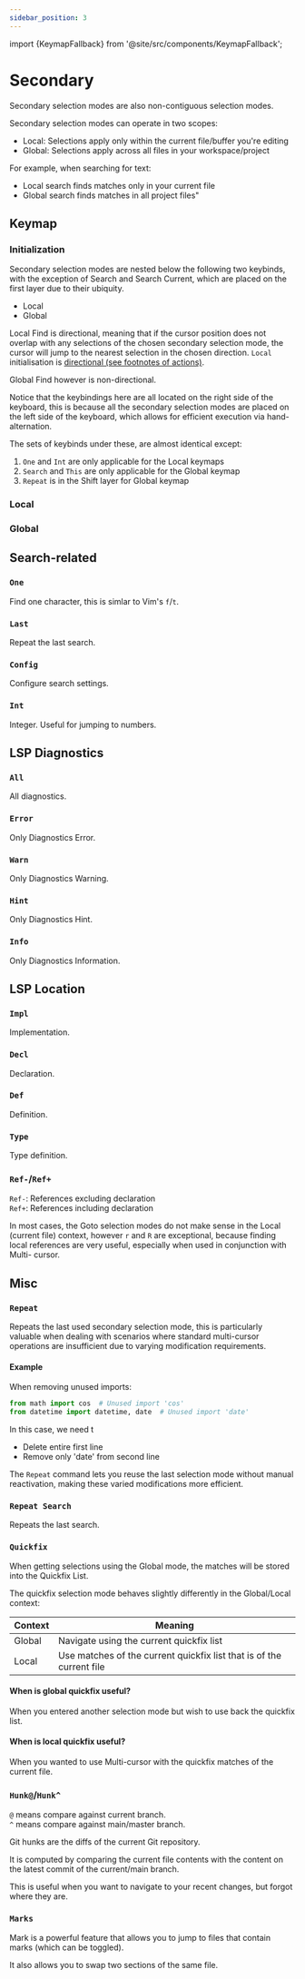 ```yaml
---
sidebar_position: 3
---
```


import {KeymapFallback} from '@site/src/components/KeymapFallback';

# Secondary

Secondary selection modes are also non-contiguous selection modes.

Secondary selection modes can operate in two scopes:

- Local: Selections apply only within the current file/buffer you're editing
- Global: Selections apply across all files in your workspace/project

For example, when searching for text:

- Local search finds matches only in your current file
- Global search finds matches in all project files"

## Keymap

<KeymapFallback filename="Secondary Selection Modes Init"/>

### Initialization

Secondary selection modes are nested below the following two keybinds,
with the exception of Search and Search Current, which are placed on the
first layer due to their ubiquity.

- Local
- Global

Local Find is directional, meaning that if the cursor position does not overlap
with any selections of the chosen secondary selection mode, the cursor will
jump to the nearest selection in the chosen direction. `Local` initialisation
is [directional (see footnotes of actions)](../../actions/index.md#user-content-fn-directionality).

Global Find however is non-directional.

Notice that the keybindings here are all located on the right side of the keyboard,
this is because all the secondary selection modes are placed on the left side of the
keyboard, which allows for efficient execution via hand-alternation.

The sets of keybinds under these, are almost identical except:

1. `One` and `Int` are only applicable for the Local keymaps
2. `Search` and `This` are only applicable for the Global keymap
3. `Repeat` is in the Shift layer for Global keymap

### Local

<KeymapFallback filename="Secondary Selection Modes (Local)"/>

### Global

<KeymapFallback filename="Secondary Selection Modes (Global)"/>

## Search-related

### `One`

Find one character, this is simlar to Vim's `f`/`t`.

### `Last`

Repeat the last search.

### `Config`

Configure search settings.

### `Int`

Integer. Useful for jumping to numbers.

## LSP Diagnostics

### `All`

All diagnostics.

### `Error`

Only Diagnostics Error.

### `Warn`

Only Diagnostics Warning.

### `Hint`

Only Diagnostics Hint.

### `Info`

Only Diagnostics Information.

## LSP Location

### `Impl`

Implementation.

### `Decl`

Declaration.

### `Def`

Definition.

### `Type`

Type definition.

### `Ref-`/`Ref+`

`Ref-`: References excluding declaration  
`Ref+`: References including declaration

In most cases, the Goto selection modes do not make sense in the Local (current
file) context, however `r` and `R` are exceptional, because finding local
references are very useful, especially when used in conjunction with Multi-
cursor.

## Misc

### `Repeat`

Repeats the last used secondary selection mode, this is particularly valuable when dealing with scenarios where standard multi-cursor operations are insufficient due to varying modification requirements.

#### Example

When removing unused imports:

```python
from math import cos  # Unused import 'cos'
from datetime import datetime, date  # Unused import 'date'
```

In this case, we need t

- Delete entire first line
- Remove only 'date' from second line

The `Repeat` command lets you reuse the last selection mode without manual reactivation, making these varied modifications more efficient.

### `Repeat Search`

Repeats the last search.

### `Quickfix`

When getting selections using the Global mode, the matches will be stored into
the Quickfix List.

The quickfix selection mode behaves slightly differently in the Global/Local context:

| Context | Meaning                                                              |
| ------- | -------------------------------------------------------------------- |
| Global  | Navigate using the current quickfix list                             |
| Local   | Use matches of the current quickfix list that is of the current file |

#### When is global quickfix useful?

When you entered another selection mode but wish to use back the quickfix list.

#### When is local quickfix useful?

When you wanted to use Multi-cursor with the quickfix matches of the current file.

### `Hunk@`/`Hunk^`

`@` means compare against current branch.  
`^` means compare against main/master branch.

Git hunks are the diffs of the current Git repository.

It is computed by comparing the current file contents with the content on the latest commit of the current/main branch.

This is useful when you want to navigate to your recent changes, but forgot where they are.

### `Marks`

Mark is a powerful feature that allows you to jump to files that contain marks (which can be toggled).

It also allows you to swap two sections of the same file.
